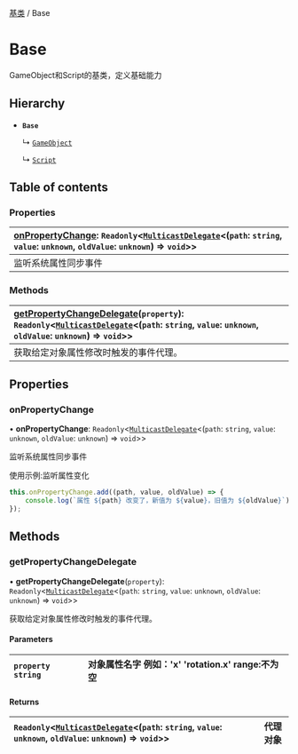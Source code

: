 [基类](../groups/基类.基类.md) / Base

# Base <Badge type="tip" text="Class" /> <Score text="Base" />

GameObject和Script的基类，定义基础能力

## Hierarchy

- **`Base`**

  ↳ [`GameObject`](mw.GameObject.md)

  ↳ [`Script`](mw.Script.md)

## Table of contents

### Properties <Score text="Properties" /> 
| **[onPropertyChange](mw.Base.md#onpropertychange)**: `Readonly`<[`MulticastDelegate`](mw.MulticastDelegate.md)<(`path`: `string`, `value`: `unknown`, `oldValue`: `unknown`) => `void`\>\>  |
| :-----|
| 监听系统属性同步事件|

### Methods <Score text="Methods" /> 
| **[getPropertyChangeDelegate](mw.Base.md#getpropertychangedelegate)**(`property`): `Readonly`<[`MulticastDelegate`](mw.MulticastDelegate.md)<(`path`: `string`, `value`: `unknown`, `oldValue`: `unknown`) => `void`\>\> <Badge type="tip" text="client" />  |
| :-----|
| 获取给定对象属性修改时触发的事件代理。|

## Properties

### onPropertyChange <Score text="onPropertyChange" /> 

• **onPropertyChange**: `Readonly`<[`MulticastDelegate`](mw.MulticastDelegate.md)<(`path`: `string`, `value`: `unknown`, `oldValue`: `unknown`) => `void`\>\>

监听系统属性同步事件

<span style="font-size: 14px;">
使用示例:监听属性变化
</span>

```ts
this.onPropertyChange.add((path, value, oldValue) => {
    console.log(`属性 ${path} 改变了，新值为 ${value}，旧值为 ${oldValue}`);
});
```

## Methods

### getPropertyChangeDelegate <Score text="getPropertyChangeDelegate" /> 

• **getPropertyChangeDelegate**(`property`): `Readonly`<[`MulticastDelegate`](mw.MulticastDelegate.md)<(`path`: `string`, `value`: `unknown`, `oldValue`: `unknown`) => `void`\>\> <Badge type="tip" text="client" />

获取给定对象属性修改时触发的事件代理。

#### Parameters

| `property` `string` | 对象属性名字 例如：'x' 'rotation.x' range:不为空 |
| :------ | :------ |

#### Returns

| `Readonly`<[`MulticastDelegate`](mw.MulticastDelegate.md)<(`path`: `string`, `value`: `unknown`, `oldValue`: `unknown`) => `void`\>\> | 代理对象 |
| :------ | :------ |
